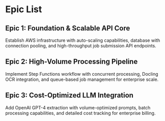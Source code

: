 # Epic List

## Epic 1: Foundation & Scalable API Core
Establish AWS infrastructure with auto-scaling capabilities, database with connection pooling, and high-throughput job submission API endpoints.

## Epic 2: High-Volume Processing Pipeline
Implement Step Functions workflow with concurrent processing, Docling OCR integration, and queue-based job management for enterprise scale.

## Epic 3: Cost-Optimized LLM Integration
Add OpenAI GPT-4 extraction with volume-optimized prompts, batch processing capabilities, and detailed cost tracking for enterprise billing.
